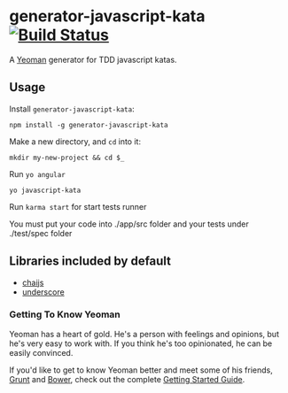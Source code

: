 # generator-javascript-kata [![Build Status](https://secure.travis-ci.org/francho/generator-javascript-kata.png?branch=master)](https://travis-ci.org/francho/generator-javascript-kata)

A [Yeoman](http://yeoman.io) generator for TDD javascript katas.

## Usage

Install `generator-javascript-kata`:
```
npm install -g generator-javascript-kata
```

Make a new directory, and `cd` into it:
```
mkdir my-new-project && cd $_
```

Run `yo angular`
```
yo javascript-kata 
```

Run `karma start` for start tests runner

You must put your code into ./app/src folder and your tests under ./test/spec folder

## Libraries included by default

* [chaijs](http://chaijs.com/)
* [underscore](http://underscorejs.org/)

### Getting To Know Yeoman

Yeoman has a heart of gold. He's a person with feelings and opinions, but he's very easy to work with. If you think he's too opinionated, he can be easily convinced.

If you'd like to get to know Yeoman better and meet some of his friends, [Grunt](http://gruntjs.com) and [Bower](http://bower.io), check out the complete [Getting Started Guide](https://github.com/yeoman/yeoman/wiki/Getting-Started).

